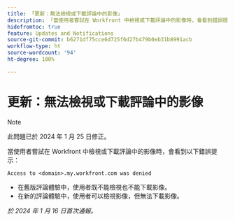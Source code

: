```yaml
---
title: 「更新：無法檢視或下載評論中的影像」
description: 「當使用者嘗試在 Workfront 中檢視或下載評論中的影像時，會看到錯誤提示。」
hidefromtoc: true
feature: Updates and Notifications
source-git-commit: b6271df75cce6d725f6d27b479b0eb31b8991acb
workflow-type: ht
source-wordcount: '94'
ht-degree: 100%

---
```



# 更新：無法檢視或下載評論中的影像

>[!NOTE]
>
>此問題已於 2024 年 1 月 25 日修正。

當使用者嘗試在 Workfront 中檢視或下載評論中的影像時，會看到以下錯誤提示：

`Access to <domain>.my.workfront.com was denied`

* 在舊版評論體驗中，使用者既不能檢視也不能下載影像。
* 在新的評論體驗中，使用者可以檢視影像，但無法下載影像。

_於 2024 年 1 月 16 日首次通報。_
